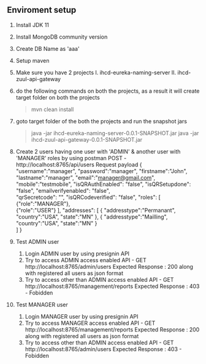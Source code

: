 
Enviroment setup
-----------------
1. Install JDK 11
2. Install MongoDB community version
3. Create DB Name as 'aaa'
4. Setup maven
5. Make sure you have 2 projects
   I.  ihcd-eureka-naming-server
   II. ihcd-zuul-api-gateway
   
6. do the following commands on both the projects, as a result it will create target folder on both the projects
   >mvn clean install
7. goto target folder of the both the projects and run the snapshot jars
    > java -jar ihcd-eureka-naming-server-0.0.1-SNAPSHOT.jar
    > java -jar ihcd-zuul-api-gateway-0.0.1-SNAPSHOT.jar
   > 
6. Create 2 users having one user with 'ADMIN' & another user with 'MANAGER' roles by using postman 
   POST - http://localhost:8765/api/users
   Request payload
   {
   "username":"manager",
   "password":"manager",
   "firstname":"John",
   "lastname":"manager",
   "email":"manager@gmail.com",
   "mobile":"testmobile",
   "isQRAuthEnabled": "false",
   "isQRSetupdone": "false",
   "emailverifyenabled": "false",    
   "qrSecretcode": "",
   "isQRCodeverified": "false",
   "roles": [
   {"role":"MANAGER"},        
   {"role":"USER"}
   ],
   "addresses": [
   {
   "addresstype":"Permanant",
   "country":"USA",
   "state":"MN"
   },
   {
   "addresstype":"Mailling",
   "country":"USA",
   "state":"MN"
   }        
   ]
   }

6. Test ADMIN user
   1. Login ADMIN user by using presignin API
   2. Try to access ADMIN access enabled API - GET  http://localhost:8765/admin/users
      Expected Response : 200 along with registered all users as json format
   2. Try to access other than ADMIN access enabled API - GET  http://localhost:8765/management/reports
      Expected Response : 403 - Fobidden

7. Test MANAGER user
   1. Login MANAGER user by using presignin API
   2. Try to access MANAGER access enabled API - GET  http://localhost:8765/management/reports
      Expected Response : 200 along with registered all users as json format
   2. Try to access other than ADMIN access enabled API - GET  http://localhost:8765/admin/users
      Expected Response : 403 - Fobidden      

      

      
   
    
